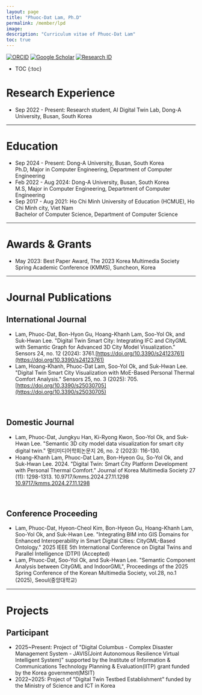 ```yaml
---
layout: page
title: "Phuoc-Dat Lam, Ph.D"
permalink: /member/lpd
image: 
description: "Curriculum vitae of Phuoc-Dat Lam"
toc: true
---
```

  
[![ORCID](https://img.shields.io/badge/ORCID-A6CE39?style=flat-square&logo=ORCID&logoColor=white)](https://orcid.org/0009-0002-7893-5642) 
[![Google Scholar](https://img.shields.io/badge/Google%20Scholar-4285F4?style=flat-square&logo=Google+Scholar&logoColor=white)](https://scholar.google.com/citations?hl=en&user=wr_3pWAAAAAJ)
[![Research ID](https://img.shields.io/badge/Research%20ID-gray?style=flat-square)](https://www.researchid.co/rid93915)

* TOC
{:toc}
  
# Research Experience
 
* Sep 2022 - Present: Research student, AI Digital Twin Lab, Dong-A University, Busan, South Korea

***

# Education
 
* Sep 2024 - Present: Dong-A University, Busan, South Korea <br> Ph.D, Major in Computer Engineering, Department of Computer Engineering
* Feb 2022 - Aug 2024: Dong-A University, Busan, South Korea <br> M.S, Major in Computer Engineering, Department of Computer Engineering
* Sep 2017 - Aug 2021: Ho Chi Minh University of Education (HCMUE), Ho Chi Minh city, Viet Nam <br> Bachelor of Computer Science, Department of Computer Science

***

# Awards & Grants
 
* May 2023: Best Paper Award, The 2023 Korea Multimedia Society Spring Academic Conference (KMMS), Suncheon, Korea

***

# Journal Publications
 
## International Journal
* Lam, Phuoc-Dat, Bon-Hyon Gu, Hoang-Khanh Lam, Soo-Yol Ok, and Suk-Hwan Lee. "Digital Twin Smart City: Integrating IFC and CityGML with Semantic Graph for Advanced 3D City Model Visualization." Sensors 24, no. 12 (2024): 3761.[https://doi.org/10.3390/s24123761](https://doi.org/10.3390/s24123761)
* Lam, Hoang-Khanh, Phuoc-Dat Lam, Soo-Yol Ok, and Suk-Hwan Lee. "Digital Twin Smart City Visualization with MoE-Based Personal Thermal Comfort Analysis." Sensors 25, no. 3 (2025): 705. [https://doi.org/10.3390/s25030705](https://doi.org/10.3390/s25030705)

<br>

## Domestic Journal

* Lam, Phuoc-Dat, Jungkyu Han, Ki-Ryong Kwon, Soo-Yol Ok, and Suk-Hwan Lee. "Semantic 3D city model data visualization for smart city digital twin." 멀티미디어학회논문지 26, no. 2 (2023): 116-130.
* Hoang-Khanh Lam, Phuoc-Dat Lam, Bon-Hyeon Gu, So-Yol Ok, and Suk-Hwan Lee. 2024. "Digital Twin: Smart City Platform Development with Personal Thermal Comfort." Journal of Korea Multimedia Society 27 (11): 1298-1313. 10.9717/kmms.2024.27.11.1298 [10.9717/kmms.2024.27.11.1298](https://www.dbpia.co.kr/Journal/articleDetail?nodeId=NODE11991779)

<br>

## Conference Proceeding
* Lam, Phuoc-Dat, Hyeon-Cheol Kim, Bon-Hyeon Gu, Hoang-Khanh Lam, Soo-Yol Ok, and Suk-Hwan Lee. "Integrating BIM into GIS Domains for Enhanced Interoperability in Smart Digital Cities: CityGML-Based Ontology." 2025 IEEE 5th International Conference on Digital Twins and Parallel Intelligence (DTPI) (Accepted)
* Lam, Phuoc-Dat, Soo-Yol Ok, and Suk-Hwan Lee. "Semantic Component Analysis between CityGML and IndoorGML", Proceedings of the 2025 Spring Conference of the Korean Multimedia Society, vol.28, no.1 (2025), Seoul(중앙대학교)

***

# Projects
 
## Participant
* 2025~Present: Project of "Digital Columbus - Complex Disaster Management System - JAVIS(Joint Autonomous Resilience Virtual Intelligent System)" supported by the Institute of Information & Communications Technology Planning & Evaluation(IITP) grant funded by the Korea government(MSIT)
* 2022~2025: Project of "Digital Twin Testbed Establishment" funded by the Ministry of Science and ICT in Korea



